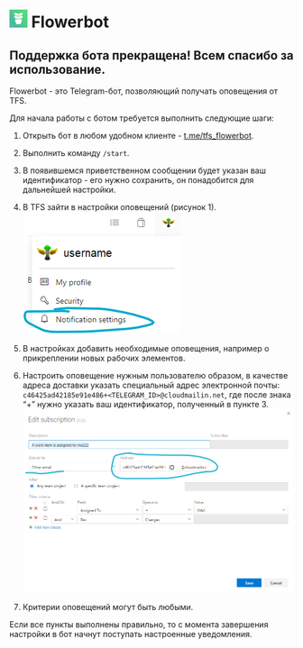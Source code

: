 # ![flowerbot](./assets/flowerbot-av-32.png) Flowerbot

## Поддержка бота прекращена! Всем спасибо за использование.

Flowerbot - это Telegram-бот, позволяющий получать оповещения от TFS.

Для начала работы с ботом требуется выполнить следующие шаги:

1. Открыть бот в любом удобном клиенте - [t.me/tfs_flowerbot](https://t.me/tfs_flowerbot).
2. Выполнить команду `/start`.
3. В появившемся приветственном сообщении будет указан ваш идентификатор - его нужно сохранить, он понадобится для дальнейшей настройки.
4. В TFS зайти в настройки оповещений (рисунок 1).
   ![Рисунок 1. Настройки оповещений ТФС](./assets/flowerbot-guide-1.png)

5. В настройках добавить необходимые оповещения, например о прикреплении новых рабочих элементов.
6. Настроить оповещение нужным пользователю образом, в качестве адреса доставки указать специальный адрес электронной почты: `c46425ad42185e91e486+<TELEGRAM_ID>@cloudmailin.net`, где после знака “+” нужно указать ваш идентификатор, полученный в пункте 3.
   ![Рисунок 2. Настройка оповещения](./assets/flowerbot-guide-2.png)

7. Критерии оповещений могут быть любыми.

Если все пункты выполнены правильно, то с момента завершения настройки в бот начнут поступать настроенные уведомления.

